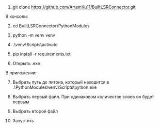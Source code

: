 1. git clone https://github.com/ArtemKu11/BuiltLSRConnector.git


В консоли:

2. cd BuiltLSRConnector\PythonModules

3. python -m venv venv

4. .\venv\Scripts\activate

5. pip install -r requirements.txt



6. Открыть .exe



В приложении:

7. Выбрать путь до питона, который находится в .\PythonModules\venv\Scripts\python.exe

8. Выбрать первый файл. При одинаковом количестве слоев он будет первым

9. Выбрать второй файл

10. Запустить
